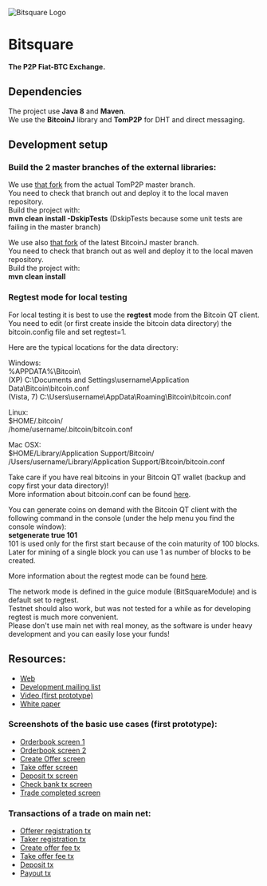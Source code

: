 ![Bitsquare Logo](http://bitsquare.io/images/logo.png)
# Bitsquare
**The P2P Fiat-BTC Exchange.**

## Dependencies
The project use **Java 8** and **Maven**.  
We use the **BitcoinJ** library and **TomP2P** for DHT and direct messaging.

## Development setup

### Build the 2 master branches of the external libraries:

We use [that fork](https://github.com/bitsquare/TomP2P) from the actual TomP2P master branch.  
You need to check that branch out and deploy it to the local maven repository.  
Build the project with:  
**mvn clean install -DskipTests**  (DskipTests because some unit tests are failing in the master branch)

We use also [that fork](https://github.com/bitsquare/bitcoinj) of the latest BitcoinJ master branch.  
You need to check that branch out as well and deploy it to the local maven repository.  
Build the project with:  
**mvn clean install**


### Regtest mode for local testing  
For local testing it is best to use the **regtest** mode from the Bitcoin QT client.  
You need to edit (or first create inside the bitcoin data directory) the bitcoin.config file and set regtest=1.  

Here are the typical locations for the data directory:

Windows:  
%APPDATA%\Bitcoin\  
(XP) C:\Documents and Settings\username\Application Data\Bitcoin\bitcoin.conf  
(Vista, 7) C:\Users\username\AppData\Roaming\Bitcoin\bitcoin.conf  

Linux:  
$HOME/.bitcoin/  
/home/username/.bitcoin/bitcoin.conf  

Mac OSX:  
$HOME/Library/Application Support/Bitcoin/  
/Users/username/Library/Application Support/Bitcoin/bitcoin.conf  

Take care if you have real bitcoins in your Bitcoin QT wallet (backup and copy first your data directory)!  
More information about bitcoin.conf can be found [here](https://en.bitcoin.it/wiki/Running_Bitcoin).

You can generate coins on demand with the Bitcoin QT client with the following command in the console (under the help menu you find the console window):  
**setgenerate true 101**  
101 is used only for the first start because of the coin maturity of 100 blocks. Later for mining of a single block you can use 1 as number of blocks to be created.

More information about the regtest mode can be found [here](https://bitcoinj.github.io/testing).  

The network mode is defined in the guice module (BitSquareModule) and is default set to regtest.  
Testnet should also work, but was not tested for a while as for developing regtest is much more convenient.  
Please don't use main net with real money, as the software is under heavy development and you can easily lose your funds!


## Resources:
* [Web](http://bitsquare.io)
* [Development mailing list](https://groups.google.com/forum/#!forum/bitsquare)
* [Video (first prototype)](https://www.youtube.com/watch?v=ByfnzJzi0bo)
* [White paper](https://docs.google.com/document/d/1d3EiWZdaM89-P6MVhS53unXv2-pDpSFsN3W4kCGXKgY/edit)


### Screenshots of the basic use cases (first prototype):
* [Orderbook screen 1](https://github.com/bitsquare/bitsquare/tree/master/screenshots/orderbook1.png)
* [Orderbook screen 2](https://github.com/bitsquare/bitsquare/tree/master/screenshots/orderbook2.png)
* [Create Offer screen](https://github.com/bitsquare/bitsquare/tree/master/screenshots/create_offer_2.png)
* [Take offer screen](https://github.com/bitsquare/bitsquare/tree/master/screenshots/take_offer.png)
* [Deposit tx screen](https://github.com/bitsquare/bitsquare/tree/master/screenshots/deposit_conf.png)
* [Check bank tx screen](https://github.com/bitsquare/bitsquare/tree/master/screenshots/bank_tx_inited.png)
* [Trade completed screen](https://github.com/bitsquare/bitsquare/tree/master/screenshots/trade_complete.png)


### Transactions of a trade on main net:
* [Offerer registration tx](https://blockchain.info/de/tx/06ea3c2a5fb79f622d3e3def7c6a20274274fcbf9ec69b95bdfe9b347bbbdf76)
* [Taker registration tx](https://blockchain.info/tx/8352ab9fe78593f48ef70d414d494ebd614d99fab147d0342910525e9284ba8f)
* [Create offer fee tx](https://blockchain.info/tx/24f4d229edace44d9123628363a16cd7041f5d34ba6bef812807b9be03a64692)
* [Take offer fee tx](https://blockchain.info/tx/06ea3c2a5fb79f622d3e3def7c6a20274274fcbf9ec69b95bdfe9b347bbbdf76)
* [Deposit tx](https://blockchain.info/de/tx/98c6ae55963022871216a6a124c1e1ed7f6308560e76b72617b6b54cf50ef412)
* [Payout tx](https://blockchain.info/tx/498e2c299ca991b27f61b63fb6ee457819ee9e33ee5a1d250fde47eb15199adc)
